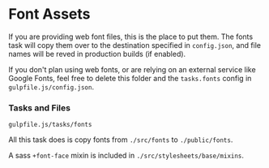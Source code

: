 # Font Assets

If you are providing web font files, this is the place to put them. The fonts task will copy them over to the destination specified in `config.json`, and file names will be reved in production builds (if enabled).

If you don't plan using web fonts, or are relying on an external service like Google Fonts, feel free to delete this folder and the `tasks.fonts` config in `gulpfile.js/config.json`.

### Tasks and Files
```
gulpfile.js/tasks/fonts
```
All this task does is copy fonts from `./src/fonts` to `./public/fonts`. 

A sass `+font-face` mixin is included in `./src/stylesheets/base/mixins`.